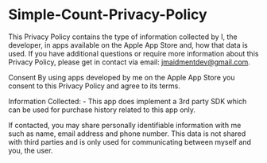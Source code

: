 # Simple-Count-Privacy-Policy

This Privacy Policy contains the type of information collected by I, the developer, in apps available on the Apple App Store and, how that data is used. If you have additional questions or require more information about this Privacy Policy, please get in contact via email: jmaidmentdev@gmail.com.

Consent By using apps developed by me on the Apple App Store you consent to this Privacy Policy and agree to its terms.

Information Collected:  - This app does implement a 3rd party SDK which can be used for purchase history related to this app only. 

If contacted, you may share personally identifiable information with me such as name, email address and phone number. This data is not shared with third parties and is only used for communicating between myself and you, the user.
